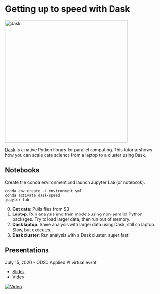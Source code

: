 # Getting up to speed with Dask

<img alt="dask" src="https://docs.dask.org/en/latest/_images/dask_horizontal.svg" width="400">

[Dask](https://dask.org/) is a native Python library for parallel computing. This tutorial shows how you can scale data science from a laptop to a cluster using Dask.

## Notebooks

Create the conda environment and launch Jupyter Lab (or notebook).

```
conda env create -f environment.yml
conda activate dask-speed
jupyter lab
```

0. **Get data**: Pulls files from S3 
1. **Laptop**: Run analysis and train models using non-parallel Python packages. Try to load larger data, then run out of memory.
2. **Dask laptop**: Same analysis with larger data using Dask, still on laptop. Slow, but executes.
3. **Dask cluster**: Run analysis with a Dask cluster, super fast!

## Presentations

July 15, 2020 - ODSC Applied AI virtual event

- [Slides](odsc_slides.pdf)
- [Video](https://youtu.be/S_ncqocDcBA)

[![Video](http://img.youtube.com/vi/S_ncqocDcBA/0.jpg)](https://www.youtube.com/watch?v=S_ncqocDcBA "Video")